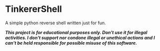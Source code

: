 # TinkererShell
A simple python reverse shell written just for fun.

**_This project is for educational purposes only. Don't use it for illegal activities. I don't support nor condone illegal or unethical actions and I can't be held responsible for possible misuse of this software._**

